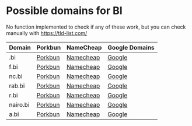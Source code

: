 # Possible domains for BI

No function implemented to check if any of these work, but you can check manually with https://tld-list.com/

| Domain | Porkbun | NameCheap | Google Domains |
|---|---|---|---|
| .bi | [Porkbun](https://porkbun.com/checkout/search?prb=e814663da1&tlds=&idnLanguage=&search=search&q=.bi) | [Namecheap](https://www.namecheap.com/domains/registration/results/?domain=.bi) | [Google](https://domains.google.com/registrar/search?searchTerm=.bi) |
| f.bi | [Porkbun](https://porkbun.com/checkout/search?prb=e814663da1&tlds=&idnLanguage=&search=search&q=f.bi) | [Namecheap](https://www.namecheap.com/domains/registration/results/?domain=f.bi) | [Google](https://domains.google.com/registrar/search?searchTerm=f.bi) |
| nc.bi | [Porkbun](https://porkbun.com/checkout/search?prb=e814663da1&tlds=&idnLanguage=&search=search&q=nc.bi) | [Namecheap](https://www.namecheap.com/domains/registration/results/?domain=nc.bi) | [Google](https://domains.google.com/registrar/search?searchTerm=nc.bi) |
| rab.bi | [Porkbun](https://porkbun.com/checkout/search?prb=e814663da1&tlds=&idnLanguage=&search=search&q=rab.bi) | [Namecheap](https://www.namecheap.com/domains/registration/results/?domain=rab.bi) | [Google](https://domains.google.com/registrar/search?searchTerm=rab.bi) |
| r.bi | [Porkbun](https://porkbun.com/checkout/search?prb=e814663da1&tlds=&idnLanguage=&search=search&q=r.bi) | [Namecheap](https://www.namecheap.com/domains/registration/results/?domain=r.bi) | [Google](https://domains.google.com/registrar/search?searchTerm=r.bi) |
| nairo.bi | [Porkbun](https://porkbun.com/checkout/search?prb=e814663da1&tlds=&idnLanguage=&search=search&q=nairo.bi) | [Namecheap](https://www.namecheap.com/domains/registration/results/?domain=nairo.bi) | [Google](https://domains.google.com/registrar/search?searchTerm=nairo.bi) |
| a.bi | [Porkbun](https://porkbun.com/checkout/search?prb=e814663da1&tlds=&idnLanguage=&search=search&q=a.bi) | [Namecheap](https://www.namecheap.com/domains/registration/results/?domain=a.bi) | [Google](https://domains.google.com/registrar/search?searchTerm=a.bi) |
